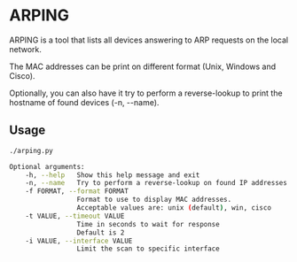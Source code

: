 # ARPING
ARPING is a tool that lists all devices answering to ARP requests on the local network.

The MAC addresses can be print on different format (Unix, Windows and Cisco).

Optionally, you can also have it try to perform a reverse-lookup to print the hostname of found devices (-n, --name).

## Usage
```bash
./arping.py

Optional arguments:
    -h, --help   Show this help message and exit
    -n, --name   Try to perform a reverse-lookup on found IP addresses
    -f FORMAT, --format FORMAT
                 Format to use to display MAC addresses.
                 Acceptable values are: unix (default), win, cisco
    -t VALUE, --timeout VALUE
                 Time in seconds to wait for response
                 Default is 2
    -i VALUE, --interface VALUE
                 Limit the scan to specific interface
```

